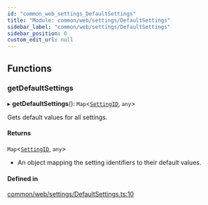```yaml
---
id: "common_web_settings_DefaultSettings"
title: "Module: common/web/settings/DefaultSettings"
sidebar_label: "common/web/settings/DefaultSettings"
sidebar_position: 0
custom_edit_url: null
---
```


## Functions

### getDefaultSettings

▸ **getDefaultSettings**(): `Map`<[`SettingID`](../classes/common_web_utils_config_SettingID.SettingID.md), `any`\>

Gets default values for all settings.

#### Returns

`Map`<[`SettingID`](../classes/common_web_utils_config_SettingID.SettingID.md), `any`\>

- An object mapping the setting identifiers to their default values.

#### Defined in

[common/web/settings/DefaultSettings.ts:10](https://github.com/Soroush9978/rds-ng/blob/3365237/src/common/web/settings/DefaultSettings.ts#L10)
